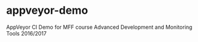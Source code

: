 # appveyor-demo

AppVeyor CI Demo for MFF course Advanced Development and Monitoring Tools 2016/2017
